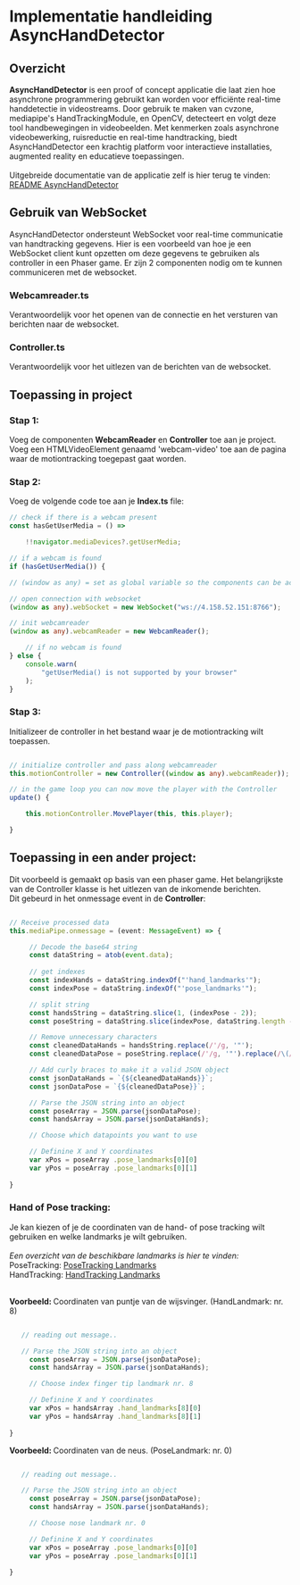 # Implementatie handleiding AsyncHandDetector

## Overzicht
<b>AsyncHandDetector</b> is een proof of concept applicatie die laat zien hoe asynchrone programmering gebruikt kan worden voor efficiënte real-time handdetectie in videostreams. 
Door gebruik te maken van cvzone, mediapipe's HandTrackingModule, en OpenCV, detecteert en volgt deze tool handbewegingen in videobeelden. 
Met kenmerken zoals asynchrone videobewerking, ruisreductie en real-time handtracking, biedt AsyncHandDetector een krachtig platform voor interactieve installaties, 
augmented reality en educatieve toepassingen.
<br>
<br>
Uitgebreide documentatie van de applicatie zelf is hier terug te vinden: [README AsyncHandDetector](../README.md)


## Gebruik van WebSocket
AsyncHandDetector ondersteunt WebSocket voor real-time communicatie van handtracking gegevens. Hier is een voorbeeld van hoe je een WebSocket client kunt opzetten 
om deze gegevens te gebruiken als controller in een Phaser game. Er zijn 2 componenten nodig om te kunnen communiceren met de websocket.

### Webcamreader.ts
Verantwoordelijk voor het openen van de connectie en het versturen van berichten naar de websocket.

### Controller.ts
Verantwoordelijk voor het uitlezen van de berichten van de websocket.


## Toepassing in project

### Stap 1:
Voeg de componenten <b>WebcamReader</b> en <b>Controller</b> toe aan je project.
Voeg een HTMLVideoElement genaamd 'webcam-video' toe aan de pagina waar de motiontracking toegepast gaat worden.

### Stap 2:
Voeg de volgende code toe aan je <b>Index.ts</b> file:

```typescript
// check if there is a webcam present
const hasGetUserMedia = () =>

    !!navigator.mediaDevices?.getUserMedia;

// if a webcam is found    
if (hasGetUserMedia()) {

// (window as any) = set as global variable so the components can be accessed troughout the program

// open connection with websocket
(window as any).webSocket = new WebSocket("ws://4.158.52.151:8766");

// init webcamreader
(window as any).webcamReader = new WebcamReader();

    // if no webcam is found   
} else {
    console.warn(
        "getUserMedia() is not supported by your browser"
    );
}

```

### Stap 3:
Initializeer de controller in het bestand waar je de motiontracking wilt toepassen.

```typescript

// initialize controller and pass along webcamreader
this.motionController = new Controller((window as any).webcamReader));

// in the game loop you can now move the player with the Controller
update() {

    this.motionController.MovePlayer(this, this.player); 

}

```

## Toepassing in een ander project:

Dit voorbeeld is gemaakt op basis van een phaser game. Het belangrijkste van de Controller klasse is het uitlezen van de inkomende berichten.
<br>Dit gebeurd in het onmessage event in de <b>Controller</b>:

```typescript

// Receive processed data
this.mediaPipe.onmessage = (event: MessageEvent) => {

     // Decode the base64 string
     const dataString = atob(event.data);
     
     // get indexes
     const indexHands = dataString.indexOf("'hand_landmarks'");
     const indexPose = dataString.indexOf("'pose_landmarks'");

     // split string
     const handsString = dataString.slice(1, (indexPose - 2));
     const poseString = dataString.slice(indexPose, dataString.length - 1);      

     // Remove unnecessary characters
     const cleanedDataHands = handsString.replace(/'/g, '"');
     const cleanedDataPose = poseString.replace(/'/g, '"').replace(/\(/g, '[').replace(/\)/g, ']');

     // Add curly braces to make it a valid JSON object
     const jsonDataHands = `{${cleanedDataHands}}`;
     const jsonDataPose = `{${cleanedDataPose}}`;

     // Parse the JSON string into an object
     const poseArray = JSON.parse(jsonDataPose);
     const handsArray = JSON.parse(jsonDataHands);

     // Choose which datapoints you want to use

     // Definine X and Y coordinates
     var xPos = poseArray .pose_landmarks[0][0]
     var yPos = poseArray .pose_landmarks[0][1]
  
}

```

### Hand of Pose tracking:

Je kan kiezen of je de coordinaten van de hand- of pose tracking wilt gebruiken en welke landmarks je wilt gebruiken.
<br><br>
<i>Een overzicht van de beschikbare landmarks is hier te vinden:</i>
<br>
PoseTracking: [PoseTracking Landmarks](https://ai.google.dev/edge/mediapipe/solutions/vision/pose_landmarker#pose_landmarker_model)<br>
HandTracking: [HandTracking Landmarks](https://ai.google.dev/edge/mediapipe/solutions/vision/hand_landmarker#models)
<br><br>

<b>Voorbeeld: </b>Coordinaten van puntje van de wijsvinger. (HandLandmark: nr. 8)

```typescript

   // reading out message..

   // Parse the JSON string into an object
     const poseArray = JSON.parse(jsonDataPose);
     const handsArray = JSON.parse(jsonDataHands);

     // Choose index finger tip landmark nr. 8

     // Definine X and Y coordinates
     var xPos = handsArray .hand_landmarks[8][0]
     var yPos = handsArray .hand_landmarks[8][1]
  
}

```

<b>Voorbeeld: </b>Coordinaten van de neus. (PoseLandmark: nr. 0)

```typescript

   // reading out message..

   // Parse the JSON string into an object
     const poseArray = JSON.parse(jsonDataPose);
     const handsArray = JSON.parse(jsonDataHands);

     // Choose nose landmark nr. 0

     // Definine X and Y coordinates
     var xPos = poseArray .pose_landmarks[0][0]
     var yPos = poseArray .pose_landmarks[0][1]
  
}

```



